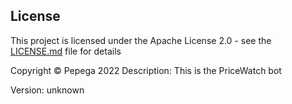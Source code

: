 
## License

This project is licensed under the Apache License 2.0 - see the [LICENSE.md](LICENSE.md) file for details

Copyright © Pepega 2022
Description:
This is the PriceWatch bot

Version: unknown
